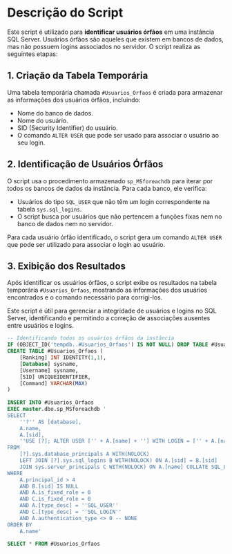 # Descrição do Script

Este script é utilizado para **identificar usuários órfãos** em uma instância SQL Server. Usuários órfãos são aqueles que existem em bancos de dados, mas não possuem logins associados no servidor. O script realiza as seguintes etapas:

## 1. **Criação da Tabela Temporária**

Uma tabela temporária chamada `#Usuarios_Orfaos` é criada para armazenar as informações dos usuários órfãos, incluindo:
- Nome do banco de dados.
- Nome do usuário.
- SID (Security Identifier) do usuário.
- O comando `ALTER USER` que pode ser usado para associar o usuário ao seu login.

## 2. **Identificação de Usuários Órfãos**

O script usa o procedimento armazenado `sp_MSforeachdb` para iterar por todos os bancos de dados da instância. Para cada banco, ele verifica:
- Usuários do tipo `SQL_USER` que não têm um login correspondente na tabela `sys.sql_logins`.
- O script busca por usuários que não pertencem a funções fixas nem no banco de dados nem no servidor.

Para cada usuário órfão identificado, o script gera um comando `ALTER USER` que pode ser utilizado para associar o login ao usuário.

## 3. **Exibição dos Resultados**

Após identificar os usuários órfãos, o script exibe os resultados na tabela temporária `#Usuarios_Orfaos`, mostrando as informações dos usuários encontrados e o comando necessário para corrigi-los.

Este script é útil para gerenciar a integridade de usuários e logins no SQL Server, identificando e permitindo a correção de associações ausentes entre usuários e logins.

```sql
-- Identificando todos os usuários órfãos da instância
IF (OBJECT_ID('tempdb..#Usuarios_Orfaos') IS NOT NULL) DROP TABLE #Usuarios_Orfaos
CREATE TABLE #Usuarios_Orfaos (
    [Ranking] INT IDENTITY(1,1),
    [Database] sysname,
    [Username] sysname,
    [SID] UNIQUEIDENTIFIER,
    [Command] VARCHAR(MAX)
)
 
INSERT INTO #Usuarios_Orfaos
EXEC master.dbo.sp_MSforeachdb '
SELECT
    ''?'' AS [database],
    A.name,
    A.[sid],
    ''USE [?]; ALTER USER ['' + A.[name] + ''] WITH LOGIN = ['' + A.[name] + '']'' AS command
FROM
    [?].sys.database_principals A WITH(NOLOCK)
    LEFT JOIN [?].sys.sql_logins B WITH(NOLOCK) ON A.[sid] = B.[sid]
    JOIN sys.server_principals C WITH(NOLOCK) ON A.[name] COLLATE SQL_Latin1_General_CP1_CI_AI = C.[name] COLLATE SQL_Latin1_General_CP1_CI_AI
WHERE
    A.principal_id > 4
    AND B.[sid] IS NULL
    AND A.is_fixed_role = 0
    AND C.is_fixed_role = 0
    AND A.[type_desc] = ''SQL_USER''
    AND C.[type_desc] = ''SQL_LOGIN''
    AND A.authentication_type <> 0 -- NONE
ORDER BY
    A.name'
 
SELECT * FROM #Usuarios_Orfaos
```